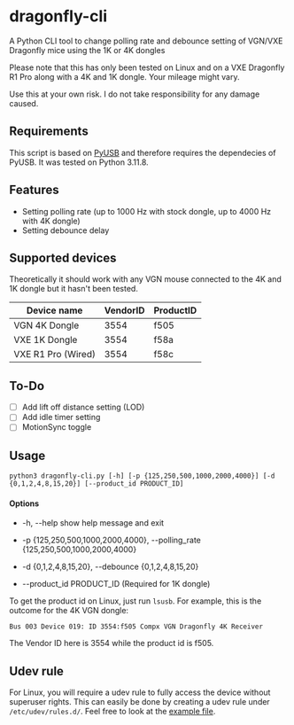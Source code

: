# dragonfly-cli
A Python CLI tool to change polling rate and debounce setting of VGN/VXE Dragonfly mice using the 1K or 4K dongles

Please note that this has only been tested on Linux and on a VXE Dragonfly R1 Pro along with a 4K and 1K dongle. Your mileage might vary.

Use this at your own risk. I do not take responsibility for any damage caused.

## Requirements
This script is based on [PyUSB](https://github.com/pyusb/pyusb) and therefore requires the dependecies of PyUSB. It was tested on Python 3.11.8.

## Features

- Setting polling rate (up to 1000 Hz with stock dongle, up to 4000 Hz with 4K dongle)
- Setting debounce delay

## Supported devices

Theoretically it should work with any VGN mouse connected to the 4K and 1K dongle but it hasn't been tested.

| Device name   | VendorID | ProductID |
|---------------|----------|-----------|
| VGN 4K Dongle | 3554     | f505      |
| VXE 1K Dongle | 3554     | f58a      |
| VXE R1 Pro (Wired) | 3554 | f58c      |

## To-Do

- [ ] Add lift off distance setting (LOD)
- [ ] Add idle timer setting
- [ ] MotionSync toggle

## Usage

``` 
python3 dragonfly-cli.py [-h] [-p {125,250,500,1000,2000,4000}] [-d {0,1,2,4,8,15,20}] [--product_id PRODUCT_ID]
```

#### Options

- -h, --help            show help message and exit
  
- -p {125,250,500,1000,2000,4000}, --polling_rate {125,250,500,1000,2000,4000}

- -d {0,1,2,4,8,15,20}, --debounce {0,1,2,4,8,15,20}

- --product_id PRODUCT_ID (Required for 1K dongle)

To get the product id on Linux, just run `lsusb`. For example, this is the outcome for the 4K VGN dongle:

```Bus 003 Device 019: ID 3554:f505 Compx VGN Dragonfly 4K Receiver```

The Vendor ID here is 3554 while the product id is f505.

## Udev rule
For Linux, you will require a udev rule to fully access the device without superuser rights. This can easily be done by creating a udev rule under `/etc/udev/rules.d/`. Feel free to look at the [example file](./51-vxe-mouse.rules).
